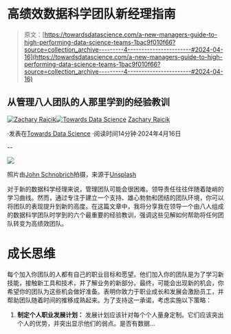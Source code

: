 # 高绩效数据科学团队新经理指南

> 原文：[https://towardsdatascience.com/a-new-managers-guide-to-high-performing-data-science-teams-1bac9f010f66?source=collection_archive---------4-----------------------#2024-04-16](https://towardsdatascience.com/a-new-managers-guide-to-high-performing-data-science-teams-1bac9f010f66?source=collection_archive---------4-----------------------#2024-04-16)

## 从管理八人团队的人那里学到的经验教训

[](https://medium.com/@raicik.zach?source=post_page---byline--1bac9f010f66--------------------------------)[![Zachary Raicik](../Images/860760b53fcc75013007067190e8ca65.png)](https://medium.com/@raicik.zach?source=post_page---byline--1bac9f010f66--------------------------------)[](https://towardsdatascience.com/?source=post_page---byline--1bac9f010f66--------------------------------)[![Towards Data Science](../Images/a6ff2676ffcc0c7aad8aaf1d79379785.png)](https://towardsdatascience.com/?source=post_page---byline--1bac9f010f66--------------------------------) [Zachary Raicik](https://medium.com/@raicik.zach?source=post_page---byline--1bac9f010f66--------------------------------)

·发表在[Towards Data Science](https://towardsdatascience.com/?source=post_page---byline--1bac9f010f66--------------------------------) ·阅读时间14分钟·2024年4月16日

--

![](../Images/5c5b90f78f3914daa88f909e48ee9f53.png)

照片由[John Schnobrich](https://unsplash.com/@johnishappysometimes?utm_source=medium&utm_medium=referral)拍摄，来源于[Unsplash](https://unsplash.com/?utm_source=medium&utm_medium=referral)

对于新的数据科学经理来说，管理团队可能会很困难。领导责任往往伴随着陡峭的学习曲线。然而，通过专注于建立一个支持、雄心勃勃和团结的团队环境，你可以将团队的表现提升到新的高度。在这篇文章中，我将分享我在领导一个由八人组成的数据科学团队时学到的六个最重要的经验教训，强调这些见解如何帮助将任何团队转变为高绩效团队。

# 成长思维

每个加入你团队的人都有自己的职业目标和愿望。他们加入你的团队是为了学习新技能，接触新工具和技术，并了解业务的新部分。最终，可能会出现新的机会，你希望你的团队为这些机会做好准备。表明你致力于职业成长和发展会激励员工，并帮助团队随着时间的推移成熟起来。为了支持这一承诺，考虑实施以下策略：

1.  **制定个人职业发展计划：** 发展计划应该针对每个个人量身定制。它们应该突出个人的优势，并突出显示他们的弱点。是否有数据...
